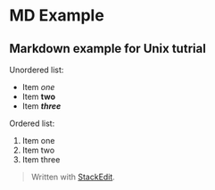 # MD Example
## Markdown example for Unix tutrial
Unordered list:
* Item *one*
* Item **two**
* Item ___three___ 

Ordered list:
1. Item one
2. Item two
3. Item three

> Written with [StackEdit](https://stackedit.io/).